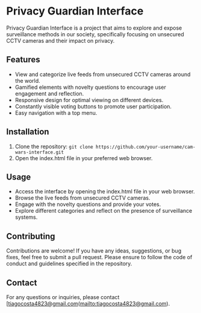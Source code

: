 # Privacy Guardian Interface 

Privacy Guardian Interface is a project that aims to explore and expose surveillance methods in our society, specifically focusing on unsecured CCTV cameras and their impact on privacy.

## Features

- View and categorize live feeds from unsecured CCTV cameras around the world.
- Gamified elements with novelty questions to encourage user engagement and reflection.
- Responsive design for optimal viewing on different devices.
- Constantly visible voting buttons to promote user participation.
- Easy navigation with a top menu.

## Installation

1. Clone the repository: `git clone https://github.com/your-username/cam-wars-interface.git`
2. Open the index.html file in your preferred web browser.

## Usage

- Access the interface by opening the index.html file in your web browser.
- Browse the live feeds from unsecured CCTV cameras.
- Engage with the novelty questions and provide your votes.
- Explore different categories and reflect on the presence of surveillance systems.

## Contributing

Contributions are welcome! If you have any ideas, suggestions, or bug fixes, feel free to submit a pull request. Please ensure to follow the code of conduct and guidelines specified in the repository.

## Contact

For any questions or inquiries, please contact [[tiagocosta4823@gmail.com](mailto:tiagocosta4823@gmail.com)([mailto:tiagocosta4823@gmail.com](mailto:tiagocosta4823@gmail.com)).
